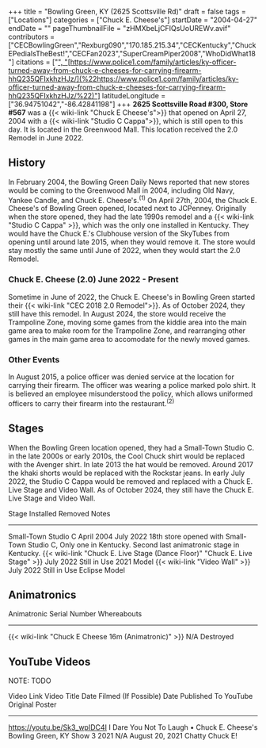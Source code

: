 +++
title = "Bowling Green, KY (2625 Scottsville Rd)"
draft = false
tags = ["Locations"]
categories = ["Chuck E. Cheese's"]
startDate = "2004-04-27"
endDate = ""
pageThumbnailFile = "zHMXbeLjCFIQsUoUREWv.avif"
contributors = ["CECBowlingGreen","Rexburg090","170.185.215.34","CECKentucky","ChuckEPediaIsTheBest!","CECFan2023","SuperCreamPiper2008","WhoDidWhat18"]
citations = ["[", "](%22https://www.bgdailynews.com/mall-getting-new-stores/article_e79ad015-74fa-56ed-be69-012d408248d0.html%3C/a)[https://www.police1.com/family/articles/ky-officer-turned-away-from-chuck-e-cheeses-for-carrying-firearm-hhQ235QFIxkhzHJz/](%22https://www.police1.com/family/articles/ky-officer-turned-away-from-chuck-e-cheeses-for-carrying-firearm-hhQ235QFIxkhzHJz/%22)"]
latitudeLongitude = ["36.94751042","-86.42841198"]
+++
**2625 Scottsville Road #300, Store #567** was a {{< wiki-link "Chuck E Cheese's">}} that opened on April 27, 2004 with a {{< wiki-link "Studio C Cappa">}}, which is still open to this day. It is located in the Greenwood Mall. This location received the 2.0 Remodel in June 2022.

## History

In February 2004, the Bowling Green Daily News reported that new stores would be coming to the Greenwood
Mall in 2004, including Old Navy, Yankee Candle, and Chuck E. Cheese's.<sup>(1)</sup> On April 27th, 2004,
the Chuck E. Cheese's of Bowling Green opened, located next to JCPenney. Originally when the store opened,
they had the late 1990s remodel and a {{< wiki-link "Studio C Cappa" >}}, which was the only one installed in
Kentucky. They would have the Chuck E.'s Clubhouse version of the SkyTubes from opening until around
late 2015, when they would remove it. The store would stay mostly the same until June of 2022, when they
would start the 2.0 Remodel.

### Chuck E. Cheese (2.0) June 2022 - Present

Sometime in June of 2022, the Chuck E. Cheese's in Bowling Green started their {{<
wiki-link "CEC 2018 2.0 Remodel">}}. As of October 2024, they still have this remodel.
In August 2024, the store would receive the Trampoline Zone, moving some games from the kiddie area
into the main game area to make room for the Trampoline Zone, and rearranging other games in the
main game area to accomodate for the newly moved games.

### Other Events

In August 2015, a police officer was denied service at the location for carrying their firearm. The
officer was wearing a police marked polo shirt. It is believed an employee misunderstood the policy,
which allows uniformed officers to carry their firearm into the restaurant.<sup>(2)</sup>

## Stages

When the Bowling Green location opened, they had a Small-Town Studio C. in the late 2000s or early
2010s, the Cool Chuck shirt would be replaced with the Avenger shirt. In late 2013 the hat would be
removed. Around 2017 the khaki shorts would be replaced with the Rockstar jeans. In early July 2022,
the Studio C Cappa would be removed and replaced with a Chuck E. Live Stage and Video Wall. As of
October 2024, they still have the Chuck E. Live Stage and Video Wall.

  Stage                                                                               Installed    Removed        Notes
  ----------------------------------------------------------------------------------- ------------ -------------- -------------------------------------------------------------------------------
  Small-Town Studio C                                                                 April 2004   July 2022      18th store opened with Small-Town Studio C, Only one in Kentucky. Second last
                                                                                                                  animatronic stage in Kentucky.
  {{< wiki-link "Chuck E. Live Stage (Dance Floor)" "Chuck E. Live Stage" >}}   July 2022    Still in Use   2021 Model
  {{< wiki-link "Video Wall" >}}                                                  July 2022    Still in Use   Eclipse Model

## Animatronics

  Animatronic                                                Serial Number   Whereabouts
  ---------------------------------------------------------- --------------- -------------
  {{< wiki-link "Chuck E Cheese 16m (Animatronic)" >}}   N/A             Destroyed

## YouTube Videos

NOTE: TODO

  Video Link                     Video Title                                                                 Date Filmed (If Possible)   Date Published To YouTube   Original Poster
  ------------------------------ --------------------------------------------------------------------------- --------------------------- --------------------------- -----------------
  https://youtu.be/Sk3_wpIDC4I   I Dare You Not To Laugh • Chuck E. Cheese's Bowling Green, KY Show 3 2021   N/A                         August 20, 2021             Chatty Chuck E!
